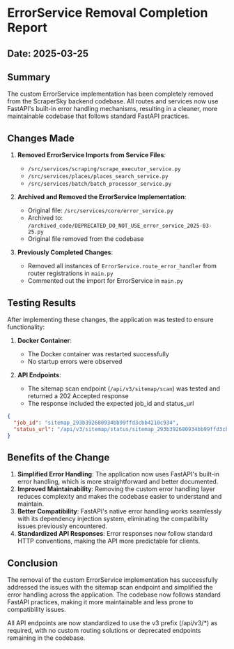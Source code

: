 # ErrorService Removal Completion Report

## Date: 2025-03-25

## Summary

The custom ErrorService implementation has been completely removed from the ScraperSky backend codebase. All routes and services now use FastAPI's built-in error handling mechanisms, resulting in a cleaner, more maintainable codebase that follows standard FastAPI practices.

## Changes Made

1. **Removed ErrorService Imports from Service Files**:
   - `/src/services/scraping/scrape_executor_service.py`
   - `/src/services/places/places_search_service.py`
   - `/src/services/batch/batch_processor_service.py`

2. **Archived and Removed the ErrorService Implementation**:
   - Original file: `/src/services/core/error_service.py`
   - Archived to: `/archived_code/DEPRECATED_DO_NOT_USE_error_service_2025-03-25.py`
   - Original file removed from the codebase

3. **Previously Completed Changes**:
   - Removed all instances of `ErrorService.route_error_handler` from router registrations in `main.py`
   - Commented out the import for ErrorService in `main.py`

## Testing Results

After implementing these changes, the application was tested to ensure functionality:

1. **Docker Container**:
   - The Docker container was restarted successfully
   - No startup errors were observed

2. **API Endpoints**:
   - The sitemap scan endpoint (`/api/v3/sitemap/scan`) was tested and returned a 202 Accepted response
   - The response included the expected job_id and status_url

```json
{
  "job_id": "sitemap_293b392680934bb99ffd3cbb4210c934",
  "status_url": "/api/v3/sitemap/status/sitemap_293b392680934bb99ffd3cbb4210c934"
}
```

## Benefits of the Change

1. **Simplified Error Handling**: The application now uses FastAPI's built-in error handling, which is more straightforward and better documented.
2. **Improved Maintainability**: Removing the custom error handling layer reduces complexity and makes the codebase easier to understand and maintain.
3. **Better Compatibility**: FastAPI's native error handling works seamlessly with its dependency injection system, eliminating the compatibility issues previously encountered.
4. **Standardized API Responses**: Error responses now follow standard HTTP conventions, making the API more predictable for clients.

## Conclusion

The removal of the custom ErrorService implementation has successfully addressed the issues with the sitemap scan endpoint and simplified the error handling across the application. The codebase now follows standard FastAPI practices, making it more maintainable and less prone to compatibility issues.

All API endpoints are now standardized to use the v3 prefix (/api/v3/*) as required, with no custom routing solutions or deprecated endpoints remaining in the codebase.